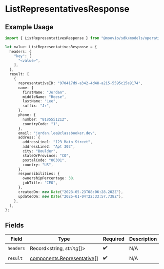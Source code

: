 # ListRepresentativesResponse

## Example Usage

```typescript
import { ListRepresentativesResponse } from "@moovio/sdk/models/operations";

let value: ListRepresentativesResponse = {
  headers: {
    "key": [
      "<value>",
    ],
  },
  result: [
    {
      representativeID: "970417d9-a342-4d48-a215-5595c15a9174",
      name: {
        firstName: "Jordan",
        middleName: "Reese",
        lastName: "Lee",
        suffix: "Jr",
      },
      phone: {
        number: "8185551212",
        countryCode: "1",
      },
      email: "jordan.lee@classbooker.dev",
      address: {
        addressLine1: "123 Main Street",
        addressLine2: "Apt 302",
        city: "Boulder",
        stateOrProvince: "CO",
        postalCode: "80301",
        country: "US",
      },
      responsibilities: {
        ownershipPercentage: 38,
        jobTitle: "CEO",
      },
      createdOn: new Date("2023-05-23T08:06:28.202Z"),
      updatedOn: new Date("2025-01-04T22:33:57.738Z"),
    },
  ],
};
```

## Fields

| Field                                                                    | Type                                                                     | Required                                                                 | Description                                                              |
| ------------------------------------------------------------------------ | ------------------------------------------------------------------------ | ------------------------------------------------------------------------ | ------------------------------------------------------------------------ |
| `headers`                                                                | Record<string, *string*[]>                                               | :heavy_check_mark:                                                       | N/A                                                                      |
| `result`                                                                 | [components.Representative](../../models/components/representative.md)[] | :heavy_check_mark:                                                       | N/A                                                                      |